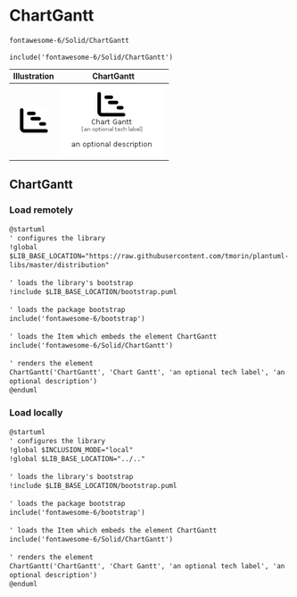 # ChartGantt


```text
fontawesome-6/Solid/ChartGantt
```

```text
include('fontawesome-6/Solid/ChartGantt')
```



| Illustration | ChartGantt |
| :---: | :---: |
| ![illustration for Illustration](../../fontawesome-6/Solid/ChartGantt.png) | ![illustration for ChartGantt](../../fontawesome-6/Solid/ChartGantt.Local.png) |




## ChartGantt

### Load remotely
```plantuml
@startuml
' configures the library
!global $LIB_BASE_LOCATION="https://raw.githubusercontent.com/tmorin/plantuml-libs/master/distribution"

' loads the library's bootstrap
!include $LIB_BASE_LOCATION/bootstrap.puml

' loads the package bootstrap
include('fontawesome-6/bootstrap')

' loads the Item which embeds the element ChartGantt
include('fontawesome-6/Solid/ChartGantt')

' renders the element
ChartGantt('ChartGantt', 'Chart Gantt', 'an optional tech label', 'an optional description')
@enduml
```

### Load locally
```plantuml
@startuml
' configures the library
!global $INCLUSION_MODE="local"
!global $LIB_BASE_LOCATION="../.."

' loads the library's bootstrap
!include $LIB_BASE_LOCATION/bootstrap.puml

' loads the package bootstrap
include('fontawesome-6/bootstrap')

' loads the Item which embeds the element ChartGantt
include('fontawesome-6/Solid/ChartGantt')

' renders the element
ChartGantt('ChartGantt', 'Chart Gantt', 'an optional tech label', 'an optional description')
@enduml
```

